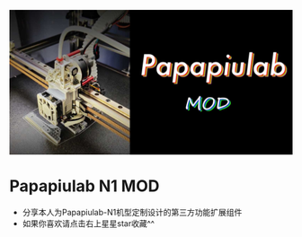 <p align="center"><img align="center" src="/doc/banner.jpg" alt="papapiulab mod"></a></p>

# Papapiulab N1 MOD
- 分享本人为Papapiulab-N1机型定制设计的第三方功能扩展组件
- 如果你喜欢请点击右上星星star收藏^^
